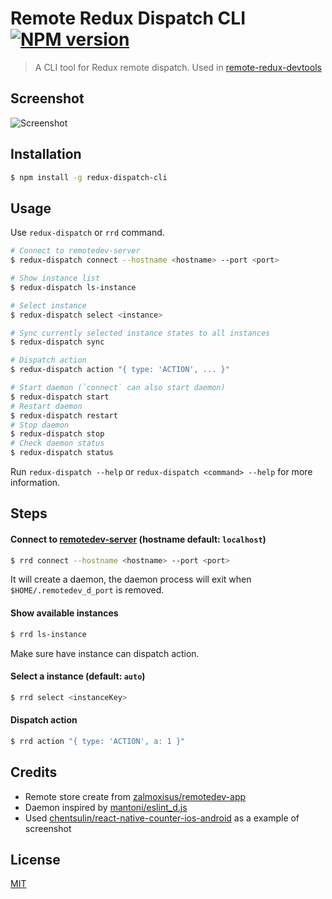 # Remote Redux Dispatch CLI [![NPM version](http://img.shields.io/npm/v/redux-dispatch-cli.svg?style=flat)](https://www.npmjs.com/package/redux-dispatch-cli)

> A CLI tool for Redux remote dispatch. Used in [remote-redux-devtools](https://github.com/zalmoxisus/remote-redux-devtools)

## Screenshot

![Screenshot](https://cloud.githubusercontent.com/assets/3001525/14658566/56aaecc0-06c7-11e6-8f21-f3503c3faf24.gif)

## Installation

```bash
$ npm install -g redux-dispatch-cli
```

## Usage

Use `redux-dispatch` or `rrd` command.

```bash
# Connect to remotedev-server
$ redux-dispatch connect --hostname <hostname> --port <port>

# Show instance list
$ redux-dispatch ls-instance

# Select instance
$ redux-dispatch select <instance>

# Sync currently selected instance states to all instances
$ redux-dispatch sync

# Dispatch action
$ redux-dispatch action "{ type: 'ACTION', ... }"

# Start daemon (`connect` can also start daemon)
$ redux-dispatch start
# Restart daemon
$ redux-dispatch restart
# Stop daemon
$ redux-dispatch stop
# Check daemon status
$ redux-dispatch status
```

Run `redux-dispatch --help` or `redux-dispatch <command> --help` for more information.

## Steps

#### Connect to [remotedev-server](https://github.com/zalmoxisus/remotedev-server) (hostname default: `localhost`)

```bash
$ rrd connect --hostname <hostname> --port <port>
```

It will create a daemon, the daemon process will exit when `$HOME/.remotedev_d_port` is removed.

#### Show available instances

```bash
$ rrd ls-instance
```

Make sure have instance can dispatch action. 

#### Select a instance (default: `auto`)

```bash
$ rrd select <instanceKey>
```

#### Dispatch action

```bash
$ rrd action "{ type: 'ACTION', a: 1 }"
```

## Credits

* Remote store create from [zalmoxisus/remotedev-app](https://github.com/zalmoxisus/remotedev-app)
* Daemon inspired by [mantoni/eslint_d.js](https://github.com/mantoni/eslint_d.js)
* Used [chentsulin/react-native-counter-ios-android](https://github.com/chentsulin/react-native-counter-ios-android) as a example of screenshot

## License

[MIT](LICENSE.md)
